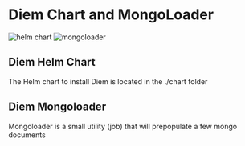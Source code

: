 <!-- markdownlint-disable MD033 -->
# Diem Chart and MongoLoader

<img alt="helm chart" src="https://img.shields.io/badge/dynamic/yaml?label=helm%20chart&query=version&prefix=v&url=https://raw.githubusercontent.com/IBM/diem/latest/helm/chart/Chart.yaml"/>
<img alt="mongoloader" src="https://img.shields.io/badge/dynamic/json?label=mongoloader&query=version&prefix=v&url=https://raw.githubusercontent.com/IBM/diem/latest/helm/mongoloader/package.json"/>

## Diem Helm Chart

The Helm chart to install Diem is located in the ./chart folder

## Diem Mongoloader

Mongoloader is a small utility (job) that will prepopulate a few mongo documents
